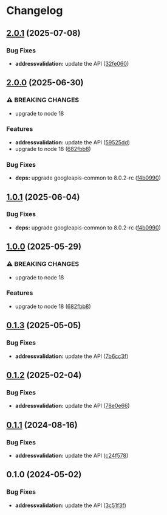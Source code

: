 # Changelog

## [2.0.1](https://github.com/googleapis/google-api-nodejs-client/compare/addressvalidation-v2.0.0...addressvalidation-v2.0.1) (2025-07-08)


### Bug Fixes

* **addressvalidation:** update the API ([32fe060](https://github.com/googleapis/google-api-nodejs-client/commit/32fe06092e8e9ac003bcf10aa35bb9b2c4fde6ff))

## [2.0.0](https://github.com/googleapis/google-api-nodejs-client/compare/addressvalidation-v1.0.1...addressvalidation-v2.0.0) (2025-06-30)


### ⚠ BREAKING CHANGES

* upgrade to node 18

### Features

* **addressvalidation:** update the API ([59525dd](https://github.com/googleapis/google-api-nodejs-client/commit/59525dd3a8666db6900b4a992e9ecda0126b481d))
* upgrade to node 18 ([682fbb8](https://github.com/googleapis/google-api-nodejs-client/commit/682fbb869189ae92b3e9a194d37d0548af0c1f92))


### Bug Fixes

* **deps:** upgrade googleapis-common to 8.0.2-rc ([f4b0990](https://github.com/googleapis/google-api-nodejs-client/commit/f4b099071040cfbcfe4a2e7d487d45ee93b369e0))

## [1.0.1](https://github.com/googleapis/google-api-nodejs-client/compare/addressvalidation-v1.0.0...addressvalidation-v1.0.1) (2025-06-04)


### Bug Fixes

* **deps:** upgrade googleapis-common to 8.0.2-rc ([f4b0990](https://github.com/googleapis/google-api-nodejs-client/commit/f4b099071040cfbcfe4a2e7d487d45ee93b369e0))

## [1.0.0](https://github.com/googleapis/google-api-nodejs-client/compare/addressvalidation-v0.1.3...addressvalidation-v1.0.0) (2025-05-29)


### ⚠ BREAKING CHANGES

* upgrade to node 18

### Features

* upgrade to node 18 ([682fbb8](https://github.com/googleapis/google-api-nodejs-client/commit/682fbb869189ae92b3e9a194d37d0548af0c1f92))

## [0.1.3](https://github.com/googleapis/google-api-nodejs-client/compare/addressvalidation-v0.1.2...addressvalidation-v0.1.3) (2025-05-05)


### Bug Fixes

* **addressvalidation:** update the API ([7b6cc3f](https://github.com/googleapis/google-api-nodejs-client/commit/7b6cc3f1bf09eeeeb9342b4ec0bd52324ce51959))

## [0.1.2](https://github.com/googleapis/google-api-nodejs-client/compare/addressvalidation-v0.1.1...addressvalidation-v0.1.2) (2025-02-04)


### Bug Fixes

* **addressvalidation:** update the API ([78e0e66](https://github.com/googleapis/google-api-nodejs-client/commit/78e0e66a7a02e8421be3f3f45164be4c82b813f3))

## [0.1.1](https://github.com/googleapis/google-api-nodejs-client/compare/addressvalidation-v0.1.0...addressvalidation-v0.1.1) (2024-08-16)


### Bug Fixes

* **addressvalidation:** update the API ([c24f578](https://github.com/googleapis/google-api-nodejs-client/commit/c24f57805e7812fd94d71c61acb316022766947c))

## 0.1.0 (2024-05-02)


### Bug Fixes

* **addressvalidation:** update the API ([3c51f3f](https://github.com/googleapis/google-api-nodejs-client/commit/3c51f3f5214e6465f25825ee8f37a773bbc7b07e))
